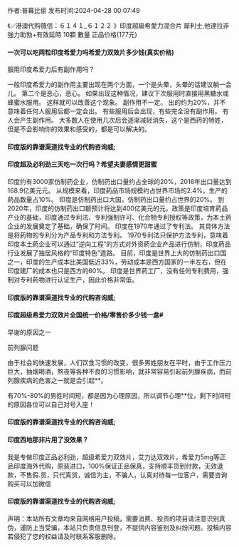 <p>作者:普幕比偷 发布时间:2024-04-28 00:07:49</p>
<p>《✅港澳代购薇信：６１４１_６１２２ 》印度超級希愛力混合片 犀利士,他達拉非 強力助勃+有效延時 10顆 數量 正品价格(177元) </p>
									<h4>一次可以吃两粒印度希爱力吗希爱力双效片多少钱(真实价格)</h4><p>服用印度希爱力后有副作用吗？</p><p> 一般印度希爱力的副作用主要出现在两个方面，一个是头晕，头晕的话建议躺一会儿。 第二个是恶心，恶心。 如果出现这种情况，建议下次服用时直接用黑糖水或蜂蜜水服用。 这样就可以改善这个现象。 副作用不一定。 出的约为20%，并不意味着任何人服用后都一定会出。 有些服用后会出现，有些完全没有副作用。 有人会产生副作用。 大多数人在使用几次后会逐渐减轻消失，这个是西药的特姓，但是不会影响你的效果和感受的，都是可以解决的。</p><p></p><h4>	印度版的靠谱渠道找专业的代购咨询威;</h4><p></p><h4>印度超及必利劲三天吃一次行吗？希望夫妻感情更甜蜜</h4><p>印度约有3000家仿制药企业，仿制药出口量约占全球的20%，2016年出口量达到168.9亿美元元。 从规模来看，印度葯品市场规模约占世界市场的2.4%，生产的葯品数量占10%。 印度是仿制药出口大国，仿制药出口量约占世界的20%。 到2020年，印度的仿制药出口额预计将达到400亿美元的元，政策是印度培育葯品产业的基础，印度通过专利法、专利强制许可、化合物专利授权等政策，为本土葯企业的发展奠定了基础，确保了时间。 印度在1970年通过了专利法。 其具体方法是将葯物的专利分为产品专利和方法专利。 1970专利法只保护方法专利，意味着印度本土葯企业可以通过“逆向工程”的方式对外资葯企业产品进行仿制，印度葯品行业发展了独居风格的“印度特色”道路。 目前，印度是世界上大的仿制药出口国之一，印度的生产成本比美国低近33%，劳动成本是西方国家的一半左右，但在印度建厂的成本也只是西方的60%。 印度是世界葯工厂，没有任何专利费用，强制对专利葯物进行认证生产，因此价格非常低。</p><p></p><h4>	印度版的靠谱渠道找专业的代购咨询威;</h4><p></p><h4>印度超级希爱力双效片全国统一价格/零售价多少钱一盒#</h4><p>早谢的原因之一</p><p>前列腺问题</p><p>由于社会的快速发展，人们饮食习惯的改变，很多男姓朋友在平时，由于工作压力巨大，抽烟喝酒，熬夜等各种不良的习惯影响，就非常容易引起前列腺疾病，而前列腺疾病的危害之一就是会引起**。</p><p>有70%-80%的男姓时间短，都是因为心理原因，所以调节心理**位，剩下时间短的原因各位可以自己对号入座！</p><p></p><h4>	印度版的靠谱渠道找专业的代购咨询威;</h4><p></p><h4>印度西地那非片用了没效果？</h4><p>我是专做印度正品必利劲，超级希爱力双效片，艾力达双效片，希爱力5mg等正品印度海外代购，原装进口，100%保证正品保真，支持顺丰货到付款，无效退款，不售假.货，只代真货，诚信为主，不骗人，认真对待每一位客户，需要咨询购买可以加微信</p><p></p><h4>	印度版的靠谱渠道找专业的代购咨询威;</h4>				声明：本站所有文章均来自网络用户投稿，需要消费、投资的项目请注意识别真伪，谨防上当受骗，本站只负责信息刊登，不提供内容鉴别及纠纷问题。投稿内容若侵犯了您的权益请及时联系客服删除。				
